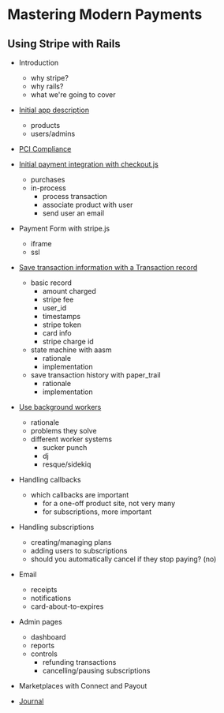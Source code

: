 # Mastering Modern Payments
## Using Stripe with Rails

* Introduction
  * why stripe?
  * why rails?
  * what we're going to cover
* [Initial app description](/initial_app)
  * products
  * users/admins
* [PCI Compliance](/pci)
* [Initial payment integration with checkout.js](/basic_integration)
  * purchases
  * in-process
    * process transaction
    * associate product with user
    * send user an email
* Payment Form with stripe.js
  * iframe
  * ssl
* [Save transaction information with a Transaction record](/state_and_history)
  * basic record
    - amount charged
    - stripe fee
    - user_id
    - timestamps
    - stripe token
    - card info
    - stripe charge id
  * state machine with aasm
    - rationale
    - implementation
  * save transaction history with paper_trail
    - rationale
    - implementation
* [Use background workers](/background_worker)
  * rationale
  * problems they solve
  * different worker systems
    - sucker punch
    - dj
    - resque/sidekiq
* Handling callbacks
  * which callbacks are important
    * for a one-off product site, not very many
    * for subscriptions, more important
* Handling subscriptions
  * creating/managing plans
  * adding users to subscriptions
  * should you automatically cancel if they stop paying? (no)
* Email
  * receipts
  * notifications
  * card-about-to-expires
* Admin pages
  * dashboard
  * reports
  * controls
    * refunding transactions
    * cancelling/pausing subscriptions
* Marketplaces with Connect and Payout

* [Journal](/_hours)
